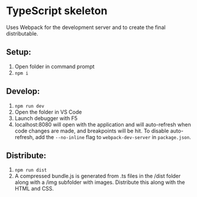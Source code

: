 # TypeScript skeleton

Uses Webpack for the development server and to create the final distributable.

## Setup:

1. Open folder in command prompt
2. `npm i`

## Develop:

1. `npm run dev`
2. Open the folder in VS Code
3. Launch debugger with F5
4. localhost:8080 will open with the application and will auto-refresh when code changes are made, and breakpoints will be hit. To disable auto-refresh, add the `--no-inline` flag to `webpack-dev-server` in `package.json`.

## Distribute:

1. `npm run dist`
2. A compressed bundle.js is generated from .ts files in the /dist folder along with a /img subfolder with images. Distribute this along with the HTML and CSS.
